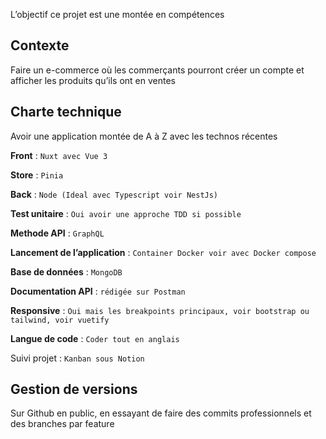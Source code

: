 L’objectif ce projet est une montée en compétences

## Contexte

Faire un e-commerce où les commerçants pourront créer un compte et afficher les produits qu’ils ont en ventes

## Charte technique

Avoir une application montée de A à Z avec les technos récentes

**Front** : `Nuxt avec Vue 3`

**Store** : `Pinia`

**Back** : `Node (Ideal avec Typescript voir NestJs)`

**Test unitaire** : `Oui avoir une approche TDD si possible`

**Methode API** : `GraphQL`

**Lancement de l’application** : `Container Docker voir avec Docker compose`

**Base de données** : `MongoDB`

**Documentation API** : `rédigée sur Postman`

**Responsive** : `Oui mais les breakpoints principaux, voir bootstrap ou tailwind, voir vuetify`

**Langue de code** : `Coder tout en anglais`

Suivi projet : `Kanban sous Notion`

## Gestion de versions

Sur Github en public, en essayant de faire des commits professionnels et des branches par feature